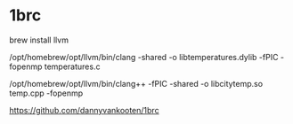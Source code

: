 # 1brc

brew install llvm  

/opt/homebrew/opt/llvm/bin/clang -shared -o libtemperatures.dylib -fPIC -fopenmp temperatures.c

/opt/homebrew/opt/llvm/bin/clang++ -fPIC -shared -o libcitytemp.so temp.cpp -fopenmp

https://github.com/dannyvankooten/1brc



